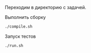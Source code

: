 Переходим в директорию с задачей.

Выполнить сборку
```sh
./compile.sh
```
Запуск тестов
```sh
./run.sh
```